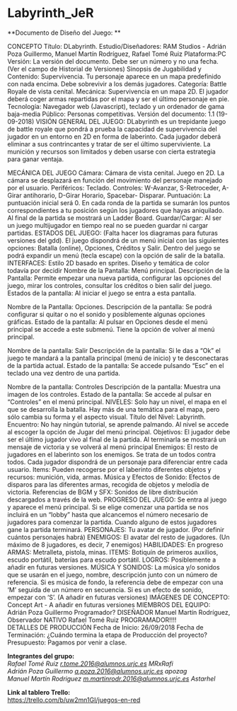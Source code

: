 # Labyrinth_JeR
**Documento de Diseño del Juego: **

CONCEPTO
Título: DLabyrinth.
Estudio/Diseñadores:  RAM Studios - Adrián Poza Guillermo, Manuel Martín Rodríguez, Rafael Tomé Ruiz
Plataforma:PC
Versión: La versión del documento. Debe ser un número y no una fecha. (Ver el campo de Historial de Versiones)
Sinopsis de Jugabilidad y Contenido: Supervivencia. Tu personaje aparece en un mapa predefinido con nada encima. Debe sobrevivir a los demás jugadores.
Categoría: Battle Royale de vista cenital. 
Mecánica: Supervivencia en un mapa 2D. El jugador deberá coger armas repartidas por el mapa y ser el último personaje en pie.
Tecnología: Navegador web (Javascript), teclado y un ordenador de gama baja-media
Público: Personas competitivas.
Versión del documento: 1.1 (19-09-2018)
VISIÓN GENERAL DEL JUEGO: DLabyrinth es un trepidante juego de battle royale que pondrá a prueba la capacidad de supervivencia del jugador en un entorno en 2D en forma de laberinto. Cada jugador deberá eliminar a sus contrincantes y tratar de ser el último superviviente. La munición y recursos son limitados y deben usarse con cierta estrategia para ganar ventaja.

MECÁNICA DEL JUEGO
Cámara: Cámara de vista cenital. Juego en 2D. La cámara se desplazará en función del movimiento del personaje manejado por el usuario.
Periféricos: Teclado.
Controles: W-Avanzar, S-Retroceder, A-Girar antihorario, D-Girar Horario, Spacebar- Disparar.
Puntuación: La puntuación inicial será 0. En cada ronda de la partida se sumarán los puntos correspondientes a tu posición según los jugadores que hayas aniquilado. Al final de la partida se mostrará un Ladder Board.
Guardar/Cargar: Al ser un juego multijugador en tiempo real no se pueden guardar ni cargar partidas.
ESTADOS DEL JUEGO:  (Falta hacer los diagramas para futuras versiones del gdd). El juego dispondrá de un menú inicial con las siguientes opciones: Batalla (online), Opciones, Créditos y Salir. Dentro del juego se podrá expandir un menú (tecla escape) con la opción de salir de la batalla.
INTERFACES: Estilo 2D basado en sprites. Diseño y temática de color todavía por decidir
Nombre de la Pantalla: Menú principal.
Descripción de la Pantalla: Permite empezar una nueva partida, configurar las opciones del juego, mirar los controles, consultar los créditos o bien salir del juego.
Estados de la pantalla: Al iniciar el juego se entra a esta pantalla. 

Nombre de la Pantalla: Opciones.
Descripción de la pantalla: Se podrá configurar si quitar o no el sonido y posiblemente algunas opciones gráficas.
Estado de la pantalla: Al pulsar en Opciones desde el menú principal se accede a este submenú. Tiene la opción de volver al menú principal.

Nombre de la pantalla: Salir
Descripción de la pantalla: Si le das a “Ok” el juego te mandará a la pantalla principal (menú de inicio) y te desconectaras de la partida actual.
Estado de la pantalla: Se accede pulsando “Esc” en el teclado una vez dentro de una partida.

Nombre de la pantalla: Controles
Descripción de la pantalla: Muestra una imagen de los controles.
Estado de la pantalla: Se accede al pulsar en “Controles” en el menú principal.
NIVELES: Solo hay un nivel, el mapa en el que se desarrolla la batalla. Hay más de una temática para el mapa, pero sólo cambia su forma y el aspecto visual.
Título del Nivel: Labyrinth.
Encuentro: No hay ningún tutorial, se aprende palmando. Al nivel se accede al escoger la opción de Jugar del menú principal.
Objetivos: El jugador debe ser el último jugador vivo al final de la partida. Al terminarla se mostrará un mensaje de victoria y se volverá al menú principal
Enemigos: El resto de jugadores en el laberinto son los enemigos. Se trata de un todos contra todos. Cada jugador dispondrá de un personaje para diferenciar entre cada usuario.
Items: Pueden recogerse por el laberinto diferentes objetos y recursos: munición, vida, armas.
Música y Efectos de Sonido: Efectos de disparos para las diferentes armas, recogida de objetos y melodía de victoria.
Referencias de BGM y SFX: Sonidos de libre distribución descargados a través de la web.
PROGRESO DEL JUEGO: Se entra al juego y aparece el menú principal. Si se elige comenzar una partida se nos incluirá en un “lobby” hasta que alcancemos el número necesario de jugadores para comenzar la partida. Cuando alguno de estos jugadores gane la partida terminará.
PERSONAJES: Tu avatar de jugador. (Por definir cuántos personajes habrá) 
ENEMIGOS: El avatar del resto de jugadores. (Un máximo de 8 jugadores, es decir, 7 enemigos)
HABILIDADES: En progreso
ARMAS: Metralleta, pistola, minas.
ITEMS: Botiquín de primeros auxilios, escudo portátil, baterías para escudo portátil.
LOGROS: Posiblemente a añadir en futuras versiones.
MÚSICA Y SONIDOS: La música y/o sonidos que se usarán en el juego, nombre, descripción junto con un número de referencia. Si es música de fondo, la referencia debe de empezar con una ‘M’ seguida de un número en secuencia. Si es un efecto de sonido, empezar con ‘S’. (A añadir en futuras versiones)
IMÁGENES DE CONCEPTO: Concept Art - A añadir en futuras versiones
MIEMBROS DEL EQUIPO: 
Adrián Poza Guillermo		Programador? DISEÑADOR
Manuel Martín Rodríguez, 		Observador 	NATIVO
Rafael Tomé Ruiz			PROGRAMADOR!!!!  
DETALLES DE PRODUCCIÓN
Fecha de Inicio: 26/09/2018
Fecha de Terminación: ¿Cuándo termina la etapa de Producción del proyecto?
Presupuesto: Pagamos por venir a clase.


**Integrantes del grupo:**  
*Rafael Tomé Ruiz   r.tome.2016@alumnos.urjc.es   MRxRafi  
Adrián Poza Guillermo   a.poza.2016@alumnos.urjc.es    apozag  
Manuel Martín Rodriguez   m.martinrodr.2016@alumnos.urjc.es    Astarhel*  
  
**Link al tablero Trello:**  
https://trello.com/b/uw2mn1GI/juegos-en-red

